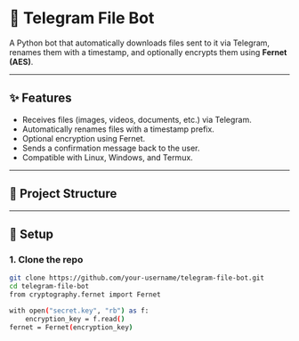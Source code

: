 # 📁 Telegram File Bot

A Python bot that automatically downloads files sent to it via Telegram, renames them with a timestamp, and optionally encrypts them using **Fernet (AES)**.

---

## ✨ Features
- Receives files (images, videos, documents, etc.) via Telegram.
- Automatically renames files with a timestamp prefix.
- Optional encryption using Fernet.
- Sends a confirmation message back to the user.
- Compatible with Linux, Windows, and Termux.

---

## 📂 Project Structure

---

## 🚀 Setup

### 1. Clone the repo
```bash
git clone https://github.com/your-username/telegram-file-bot.git
cd telegram-file-bot
from cryptography.fernet import Fernet

with open("secret.key", "rb") as f:
    encryption_key = f.read()
fernet = Fernet(encryption_key)



